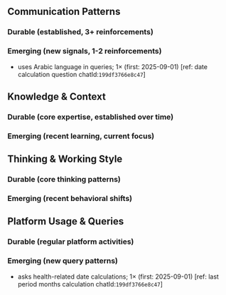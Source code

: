 ## Communication Patterns
### Durable (established, 3+ reinforcements)

### Emerging (new signals, 1-2 reinforcements)
- uses Arabic language in queries; 1× (first: 2025-09-01) [ref: date calculation question chatId:`199df3766e8c47`]

## Knowledge & Context
### Durable (core expertise, established over time)

### Emerging (recent learning, current focus)

## Thinking & Working Style
### Durable (core thinking patterns)

### Emerging (recent behavioral shifts)

## Platform Usage & Queries
### Durable (regular platform activities)

### Emerging (new query patterns)
- asks health-related date calculations; 1× (first: 2025-09-01) [ref: last period months calculation chatId:`199df3766e8c47`]